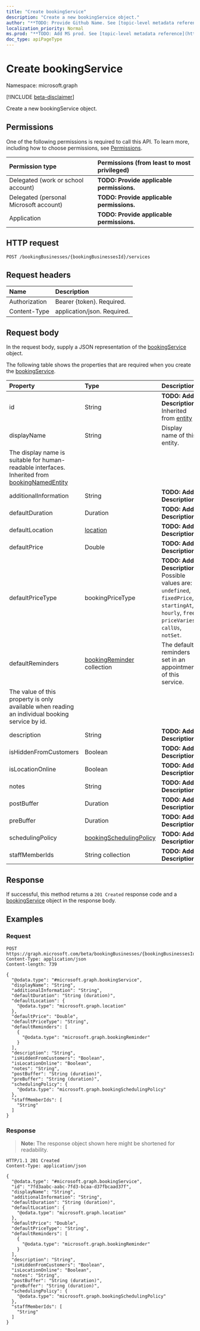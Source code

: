 ```yaml
---
title: "Create bookingService"
description: "Create a new bookingService object."
author: "**TODO: Provide Github Name. See [topic-level metadata reference](https://msgo.azurewebsites.net/add/document/guidelines/metadata.html#topic-level-metadata)**"
localization_priority: Normal
ms.prod: "**TODO: Add MS prod. See [topic-level metadata reference](https://msgo.azurewebsites.net/add/document/guidelines/metadata.html#topic-level-metadata)**"
doc_type: apiPageType
---
```


# Create bookingService
Namespace: microsoft.graph

[!INCLUDE [beta-disclaimer](../../includes/beta-disclaimer.md)]

Create a new bookingService object.

## Permissions
One of the following permissions is required to call this API. To learn more, including how to choose permissions, see [Permissions](/graph/permissions-reference).

|Permission type|Permissions (from least to most privileged)|
|:---|:---|
|Delegated (work or school account)|**TODO: Provide applicable permissions.**|
|Delegated (personal Microsoft account)|**TODO: Provide applicable permissions.**|
|Application|**TODO: Provide applicable permissions.**|

## HTTP request

<!-- {
  "blockType": "ignored"
}
-->
``` http
POST /bookingBusinesses/{bookingBusinessesId}/services
```

## Request headers
|Name|Description|
|:---|:---|
|Authorization|Bearer {token}. Required.|
|Content-Type|application/json. Required.|

## Request body
In the request body, supply a JSON representation of the [bookingService](../resources/bookingservice.md) object.

The following table shows the properties that are required when you create the [bookingService](../resources/bookingservice.md).

|Property|Type|Description|
|:---|:---|:---|
|id|String|**TODO: Add Description** Inherited from [entity](../resources/entity.md)|
|displayName|String|Display name of this entity.
The display name is suitable for human-readable interfaces. Inherited from [bookingNamedEntity](../resources/bookingnamedentity.md)|
|additionalInformation|String|**TODO: Add Description**|
|defaultDuration|Duration|**TODO: Add Description**|
|defaultLocation|[location](../resources/location.md)|**TODO: Add Description**|
|defaultPrice|Double|**TODO: Add Description**|
|defaultPriceType|bookingPriceType|**TODO: Add Description**. Possible values are: `undefined`, `fixedPrice`, `startingAt`, `hourly`, `free`, `priceVaries`, `callUs`, `notSet`.|
|defaultReminders|[bookingReminder](../resources/bookingreminder.md) collection|The default reminders set in an appointment of this service.
The value of this property is only available when reading an individual booking service by id.|
|description|String|**TODO: Add Description**|
|isHiddenFromCustomers|Boolean|**TODO: Add Description**|
|isLocationOnline|Boolean|**TODO: Add Description**|
|notes|String|**TODO: Add Description**|
|postBuffer|Duration|**TODO: Add Description**|
|preBuffer|Duration|**TODO: Add Description**|
|schedulingPolicy|[bookingSchedulingPolicy](../resources/bookingschedulingpolicy.md)|**TODO: Add Description**|
|staffMemberIds|String collection|**TODO: Add Description**|



## Response

If successful, this method returns a `201 Created` response code and a [bookingService](../resources/bookingservice.md) object in the response body.

## Examples

### Request
<!-- {
  "blockType": "request",
  "name": "create_bookingservice_from_"
}
-->
``` http
POST https://graph.microsoft.com/beta/bookingBusinesses/{bookingBusinessesId}/services
Content-Type: application/json
Content-length: 739

{
  "@odata.type": "#microsoft.graph.bookingService",
  "displayName": "String",
  "additionalInformation": "String",
  "defaultDuration": "String (duration)",
  "defaultLocation": {
    "@odata.type": "microsoft.graph.location"
  },
  "defaultPrice": "Double",
  "defaultPriceType": "String",
  "defaultReminders": [
    {
      "@odata.type": "microsoft.graph.bookingReminder"
    }
  ],
  "description": "String",
  "isHiddenFromCustomers": "Boolean",
  "isLocationOnline": "Boolean",
  "notes": "String",
  "postBuffer": "String (duration)",
  "preBuffer": "String (duration)",
  "schedulingPolicy": {
    "@odata.type": "microsoft.graph.bookingSchedulingPolicy"
  },
  "staffMemberIds": [
    "String"
  ]
}
```


### Response
>**Note:** The response object shown here might be shortened for readability.
<!-- {
  "blockType": "response",
  "truncated": true,
  "@odata.type": "microsoft.graph.bookingService"
}
-->
``` http
HTTP/1.1 201 Created
Content-Type: application/json

{
  "@odata.type": "#microsoft.graph.bookingService",
  "id": "7fd3aabc-aabc-7fd3-bcaa-d37fbcaad37f",
  "displayName": "String",
  "additionalInformation": "String",
  "defaultDuration": "String (duration)",
  "defaultLocation": {
    "@odata.type": "microsoft.graph.location"
  },
  "defaultPrice": "Double",
  "defaultPriceType": "String",
  "defaultReminders": [
    {
      "@odata.type": "microsoft.graph.bookingReminder"
    }
  ],
  "description": "String",
  "isHiddenFromCustomers": "Boolean",
  "isLocationOnline": "Boolean",
  "notes": "String",
  "postBuffer": "String (duration)",
  "preBuffer": "String (duration)",
  "schedulingPolicy": {
    "@odata.type": "microsoft.graph.bookingSchedulingPolicy"
  },
  "staffMemberIds": [
    "String"
  ]
}
```

